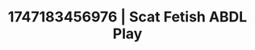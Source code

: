 ---
categories:
- Booty worship
- Delirious pleasure
- NSFW role reversal
- Story-driven erotica
- Creative kink
image: /assets/images/1747183456976.jpg
layout: post
seo:
  description: Featured content with high-quality Scat Fetish, ABDL Play. HD images
    available.
  keywords: Scat Fetish, ABDL Play
  og_image: /assets/images/1747183456976.jpg
  schema_type: VisualArtwork
tags:
- ABDL Play
- Scat Fetish
- '#1747183456976'
title: 1747183456976 | Scat Fetish ABDL Play
---